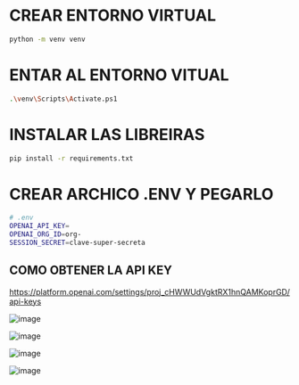 # CREAR ENTORNO VIRTUAL
```bash
python -m venv venv
```
# ENTAR AL ENTORNO VITUAL 
```bash
.\venv\Scripts\Activate.ps1
```
# INSTALAR LAS LIBREIRAS 
```bash
pip install -r requirements.txt
```
# CREAR ARCHICO .ENV Y PEGARLO
```bash
# .env
OPENAI_API_KEY=
OPENAI_ORG_ID=org-
SESSION_SECRET=clave-super-secreta

```

## COMO OBTENER LA API KEY
https://platform.openai.com/settings/proj_cHWWUdVgktRX1hnQAMKoprGD/api-keys

![image](https://github.com/user-attachments/assets/f6b8e3fd-3236-47e7-8380-ebf17fdbeaf6)

![image](https://github.com/user-attachments/assets/01e41de0-5c7a-4c6c-99c6-48092a7e4113)

![image](https://github.com/user-attachments/assets/0f5665fa-a110-4157-89ce-0ed0f7da0930)

![image](https://github.com/user-attachments/assets/567d0988-ea13-4d23-a430-ce93d6753e55)


